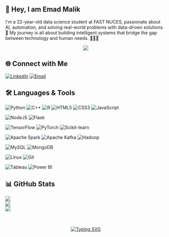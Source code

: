 ## 👋 Hey, I am Emad Malik  
I'm a 22-year-old data science student at FAST NUCES, passionate about AI, automation, and solving real-world problems with data-driven solutions. 🚀 My journey is all about building intelligent systems that bridge the gap between technology and human needs. 👨🏼‍💻  

<div align="center">
    <img src="https://komarev.com/ghpvc/?username=emad-malik&&style=flat-square" align="center" />
</div>

## 🌐 Connect with Me  
[![LinkedIn](https://img.shields.io/badge/LinkedIn-0A66C2?style=for-the-badge&logo=linkedin&logoColor=white)](https://www.linkedin.com/in/malik-emad)  [![Email](https://img.shields.io/badge/Email-D14836?style=for-the-badge&logo=gmail&logoColor=white)](mailto:emadmalik00@icloud.com)

## 🛠️ Languages & Tools   

![Python](https://img.shields.io/badge/Python-3776AB?style=for-the-badge&logo=python&logoColor=white) 
![C++](https://img.shields.io/badge/C++-00599C?style=for-the-badge&logo=cplusplus&logoColor=white) 
![R](https://img.shields.io/badge/R-276DC3?style=for-the-badge&logo=r&logoColor=white) 
![HTML5](https://img.shields.io/badge/HTML5-E34F26?style=for-the-badge&logo=html5&logoColor=white) 
![CSS3](https://img.shields.io/badge/CSS3-1572B6?style=for-the-badge&logo=css3&logoColor=white) 
![JavaScript](https://img.shields.io/badge/JavaScript-F7DF1E?style=for-the-badge&logo=javascript&logoColor=black)  

![NodeJS](https://img.shields.io/badge/Node.js-339933?style=for-the-badge&logo=node.js&logoColor=white) 
![Flask](https://img.shields.io/badge/Flask-000000?style=for-the-badge&logo=flask&logoColor=white) 

![TensorFlow](https://img.shields.io/badge/TensorFlow-FF6F00?style=for-the-badge&logo=tensorflow&logoColor=white) 
![PyTorch](https://img.shields.io/badge/PyTorch-EE4C2C?style=for-the-badge&logo=pytorch&logoColor=white) 
![Scikit-learn](https://img.shields.io/badge/scikit--learn-F7931E?style=for-the-badge&logo=scikitlearn&logoColor=white) 

![Apache Spark](https://img.shields.io/badge/Apache_Spark-E25A1C?style=for-the-badge&logo=apachespark&logoColor=white) 
![Apache Kafka](https://img.shields.io/badge/Apache_Kafka-231F20?style=for-the-badge&logo=apachekafka&logoColor=white) 
![Hadoop](https://img.shields.io/badge/Hadoop-66CCFF?style=for-the-badge&logo=apachehadoop&logoColor=black)  

![MySQL](https://img.shields.io/badge/MySQL-4479A1?style=for-the-badge&logo=mysql&logoColor=white) 
![MongoDB](https://img.shields.io/badge/MongoDB-47A248?style=for-the-badge&logo=mongodb&logoColor=white)  

![Linux](https://img.shields.io/badge/Linux-FCC624?style=for-the-badge&logo=linux&logoColor=black) 
![Git](https://img.shields.io/badge/Git-F05032?style=for-the-badge&logo=git&logoColor=white)  

![Tableau](https://img.shields.io/badge/Tableau-E97627?style=for-the-badge&logo=tableau&logoColor=white) 
![Power BI](https://img.shields.io/badge/Power_BI-F2C811?style=for-the-badge&logo=powerbi&logoColor=black)  


## 📊 GitHub Stats  
![](https://github-readme-stats.vercel.app/api?username=emad-malik&theme=merko&hide_border=false&include_all_commits=true&count_private=true)  
![](https://github-readme-streak-stats.herokuapp.com/?user=emad-malik&theme=merko&hide_border=false)  
![](https://github-readme-stats.vercel.app/api/top-langs/?username=emad-malik&theme=merko&hide_border=false&layout=compact)  

##
<br>
<div align="center">
    <a href="https://git.io/typing-svg"><img src="https://readme-typing-svg.demolab.com?font=Poppins&weight=600&size=25&pause=1000&color=EBD665&center=true&width=435&lines=Learning+Never+Stops!+%F0%9F%9A%80" alt="Typing SVG" /></a>
</div>
